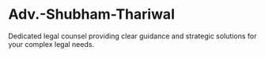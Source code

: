# Adv.-Shubham-Thariwal
Dedicated legal counsel providing clear guidance and strategic solutions for your complex legal needs.
